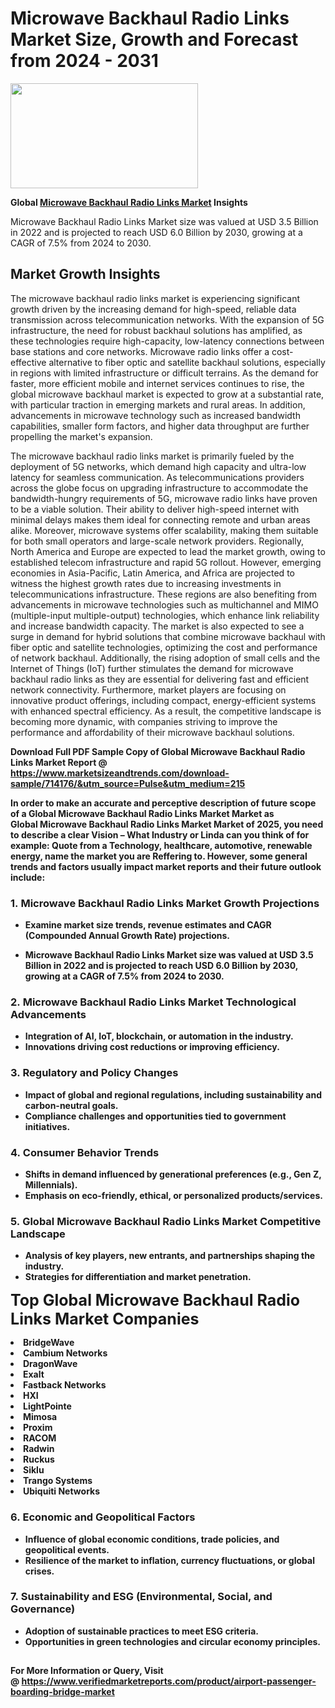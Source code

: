 <H1>Microwave Backhaul Radio Links Market Size, Growth and Forecast from 2024 - 2031</H1><img class="aligncenter size-medium wp-image-584254" src="https://thirdeyenews.in/wp-content/uploads/2024/09/Global-Market-Research-300x168.jpeg" alt="" width="300" height="168" /><p><strong>Global&nbsp;<a href="https://www.marketsizeandtrends.com/download-sample/714176/&amp;utm_source=Pulse&amp;utm_medium=215">Microwave Backhaul Radio Links Market</a> Insights</strong></p><p>Microwave Backhaul Radio Links Market size was valued at USD 3.5 Billion in 2022 and is projected to reach USD 6.0 Billion by 2030, growing at a CAGR of 7.5% from 2024 to 2030.</p><p><h2>Market Growth Insights</h2> <p>The microwave backhaul radio links market is experiencing significant growth driven by the increasing demand for high-speed, reliable data transmission across telecommunication networks. With the expansion of 5G infrastructure, the need for robust backhaul solutions has amplified, as these technologies require high-capacity, low-latency connections between base stations and core networks. Microwave radio links offer a cost-effective alternative to fiber optic and satellite backhaul solutions, especially in regions with limited infrastructure or difficult terrains. As the demand for faster, more efficient mobile and internet services continues to rise, the global microwave backhaul market is expected to grow at a substantial rate, with particular traction in emerging markets and rural areas. In addition, advancements in microwave technology such as increased bandwidth capabilities, smaller form factors, and higher data throughput are further propelling the market's expansion. <strong></strong></p> <p>The microwave backhaul radio links market is primarily fueled by the deployment of 5G networks, which demand high capacity and ultra-low latency for seamless communication. As telecommunications providers across the globe focus on upgrading infrastructure to accommodate the bandwidth-hungry requirements of 5G, microwave radio links have proven to be a viable solution. Their ability to deliver high-speed internet with minimal delays makes them ideal for connecting remote and urban areas alike. Moreover, microwave systems offer scalability, making them suitable for both small operators and large-scale network providers. Regionally, North America and Europe are expected to lead the market growth, owing to established telecom infrastructure and rapid 5G rollout. However, emerging economies in Asia-Pacific, Latin America, and Africa are projected to witness the highest growth rates due to increasing investments in telecommunications infrastructure. These regions are also benefiting from advancements in microwave technologies such as multichannel and MIMO (multiple-input multiple-output) technologies, which enhance link reliability and increase bandwidth capacity. The market is also expected to see a surge in demand for hybrid solutions that combine microwave backhaul with fiber optic and satellite technologies, optimizing the cost and performance of network backhaul. Additionally, the rising adoption of small cells and the Internet of Things (IoT) further stimulates the demand for microwave backhaul radio links as they are essential for delivering fast and efficient network connectivity. Furthermore, market players are focusing on innovative product offerings, including compact, energy-efficient systems with enhanced spectral efficiency. As a result, the competitive landscape is becoming more dynamic, with companies striving to improve the performance and affordability of their microwave backhaul solutions. <strong></p><p><span class=""><strong>Download Full PDF Sample Copy of Global Microwave Backhaul Radio Links Market Report</strong> @ <a href="https://www.marketsizeandtrends.com/download-sample/714176/&amp;utm_source=Pulse&amp;utm_medium=215" target="_blank">https://www.marketsizeandtrends.com/download-sample/714176/&amp;utm_source=Pulse&amp;utm_medium=215</a></span></p><p>In order to make an accurate and perceptive description of future scope of a Global&nbsp;Microwave Backhaul Radio Links Market Market as Global&nbsp;Microwave Backhaul Radio Links Market Market of 2025, you need to describe a clear Vision &ndash; What Industry or Linda can you think of for example: Quote from a Technology, healthcare, automotive, renewable energy, name the market you are Reffering to. However, some general trends and factors usually impact market reports and their future outlook include:</p><h3>1.&nbsp;<strong>Microwave Backhaul Radio Links Market Growth Projections</strong></h3><ul><li>Examine market size trends, revenue estimates and CAGR (Compounded Annual Growth Rate) projections.</li><li><p>Microwave Backhaul Radio Links Market size was valued at USD 3.5 Billion in 2022 and is projected to reach USD 6.0 Billion by 2030, growing at a CAGR of 7.5% from 2024 to 2030.</p></li></ul><h3>2.&nbsp;<strong>Microwave Backhaul Radio Links Market Technological Advancements</strong></h3><ul><li>Integration of AI, IoT, blockchain, or automation in the industry.</li><li>Innovations driving cost reductions or improving efficiency.</li></ul><h3>3.&nbsp;<strong>Regulatory and Policy Changes</strong></h3><ul><li>Impact of global and regional regulations, including sustainability and carbon-neutral goals.</li><li>Compliance challenges and opportunities tied to government initiatives.</li></ul><h3>4.&nbsp;<strong>Consumer Behavior Trends</strong></h3><ul><li>Shifts in demand influenced by generational preferences (e.g., Gen Z, Millennials).</li><li>Emphasis on eco-friendly, ethical, or personalized products/services.</li></ul><h3>5.&nbsp;<strong>Global Microwave Backhaul Radio Links Market Competitive Landscape</strong></h3><ul><li>Analysis of key players, new entrants, and partnerships shaping the industry.</li><li>Strategies for differentiation and market penetration.</li></ul><p data-pm-slice="1 1 []"><span style="color: inherit; font-family: inherit; font-size: 25px;">Top Global Microwave Backhaul Radio Links Market Companies</span></p><div class="" data-test-id=""><p><li>BridgeWave</li><li> Cambium Networks</li><li> DragonWave</li><li> Exalt</li><li> Fastback Networks</li><li> HXI</li><li> LightPointe</li><li> Mimosa</li><li> Proxim</li><li> RACOM</li><li> Radwin</li><li> Ruckus</li><li> Siklu</li><li> Trango Systems</li><li> Ubiquiti Networks</li></p></div><h3>6.&nbsp;<strong>Economic and Geopolitical Factors</strong></h3><ul><li>Influence of global economic conditions, trade policies, and geopolitical events.</li><li>Resilience of the market to inflation, currency fluctuations, or global crises.</li></ul><h3>7.&nbsp;<strong>Sustainability and ESG (Environmental, Social, and Governance)</strong></h3><ul><li>Adoption of sustainable practices to meet ESG criteria.</li><li>Opportunities in green technologies and circular economy principles.</li></ul><h2><strong style="font-size: 14px;">For More Information or Query, Visit @&nbsp;</strong><a style="background-color: #ffffff; font-size: 14px;" href="https://www.marketsizeandtrends.com/report/microwave-backhaul-radio-links-market/" target="_blank">https://www.verifiedmarketreports.com/product/airport-passenger-boarding-bridge-market</a></h2>
